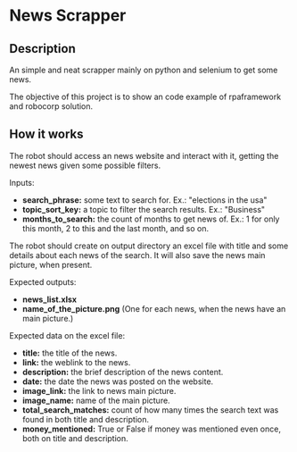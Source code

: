 <h1>News Scrapper</h1>

<h2>Description</h2>
<p>
An simple and neat scrapper mainly on python and selenium to get some news.

The objective of this project is to show an code example of rpaframework and robocorp solution.
</p>

<h2>How it works</h2>
<p>
The robot should access an news website and interact with it, getting the newest news given some possible filters.

Inputs:
</p>
<ul>
<li><b>search_phrase:</b> some text to search for. Ex.: "elections in the usa"</li>
<li><b>topic_sort_key:</b> a topic to filter the search results. Ex.: "Business"</li>
<li><b>months_to_search:</b> the count of months to get news of. Ex.: 1 for only this month, 2 to this and the last month, and so on.</li>
</ul>

<p>The robot should create on output directory an excel file with title and some details about each news of the search.
It will also save the news main picture, when present.

Expected outputs:</p>
<ul>
<li><b>news_list.xlsx</b></li>
<li><b>name_of_the_picture.png</b> (One for each news, when the news have an main picture.)</li>
</ul>

<p>Expected data on the excel file:</p>
<ul>
<li><b>title:</b> the title of the news.</li>
<li><b>link:</b> the weblink to the news.</li>
<li><b>description:</b> the brief description of the news content.</li>
<li><b>date:</b> the date the news was posted on the website.</li>
<li><b>image_link:</b> the link to news main picture.</li>
<li><b>image_name:</b> name of the main picture.</li>
<li><b>total_search_matches:</b> count of how many times the search text was found in both title and description.</li>
<li><b>money_mentioned:</b> True or False if money was mentioned even once, both on title and description.</li>
</ul>


